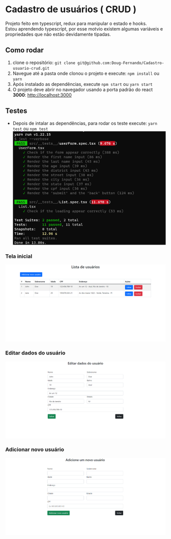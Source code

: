 # Cadastro de usuários ( CRUD )
Projeto feito em typescript, redux para manipular o estado e hooks.  
Estou aprendendo typescript, por esse motvio existem algumas variáveis e propriedades que não estão devidamente tipadas.

## Como rodar
1. clone o repositório: `git clone git@github.com:Doug-Fernando/Cadastro-usuario-crud.git`
2. Navegue até a pasta onde clonou o projeto e execute: `npm install` ou `yarn`
3. Após instalado as dependências, execute `npm start` ou `yarn start`
4. O projeto deve abrir no navegador usando a porta padrão do react **3000**: [http://localhost:3000](http://localhost:3000)

## Testes
- Depois de intalar as dependências, para rodar os teste execute: `yarn test` ou `npm test`
![testes](tests_example.png)


### Tela inicial
![home](home.png)

### Editar dados do usuário
![edit-user](edit_user.png)

### Adicionar novo usuário
![add-new-user](add_new_user.png)

